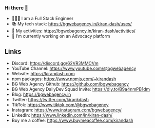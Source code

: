 ### Hi there 👋

<!--
**kirandash/kirandash** is a ✨ _special_ ✨ repository because its `README.md` (this file) appears on your GitHub profile.

Here are some ideas to get you started:

- 🔭 I’m currently working on ...
- 🌱 I’m currently learning ...
- 👯 I’m looking to collaborate on ...
- 🤔 I’m looking for help with ...
- 💬 Ask me about ...
- 📫 How to reach me: ...
- 😄 Pronouns: ...
- ⚡ Fun fact: ...
-->

- 👨🏻‍💻 I am a Full Stack Engineer
- 📚 My tech stack: https://bgwebagency.in/kiran-dash/uses/
- 🔭 My activities: https://bgwebagency.in/kiran-dash/activities/
- 🔭 I’m currently working on an Advocacy platform

## Links
- Discord: https://discord.gg/62VR3MMCVm
- YouTube Channel: https://www.youtube.com/@bgwebagency
- Website: https://kirandash.com
- npm packages: https://www.npmjs.com/~kirandash
- BG Web Agency Github: https://github.com/bgwebagency
- BG Web Agency DailyDev Squad Invite: https://dly.to/B9a4nmPB1dm
- Blog: https://bgwebagency.in
- Twitter: https://twitter.com/kirankdash
- TikTok: https://www.tiktok.com/@bgwebagency
- Instagram: https://www.instagram.com/bgwebagency/
- LinkedIn: https://www.linkedin.com/in/kiran-dash/
- Buy me a coffee: https://www.buymeacoffee.com/kirandash
